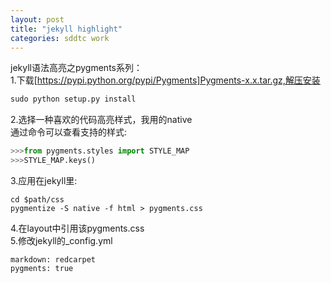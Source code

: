 ```yaml
---
layout: post
title: "jekyll highlight"
categories: sddtc work
---
```


jekyll语法高亮之pygments系列：  
1.下载[https://pypi.python.org/pypi/Pygments]Pygments-x.x.tar.gz,解压安装  
```python
sudo python setup.py install
```
2.选择一种喜欢的代码高亮样式，我用的native  
通过命令可以查看支持的样式:  
```python
>>>from pygments.styles import STYLE_MAP
>>>STYLE_MAP.keys()
```
3.应用在jekyll里:  
```vim
cd $path/css
pygmentize -S native -f html > pygments.css
```
4.在layout中引用该pygments.css  
5.修改jekyll的_config.yml  
```vim
markdown: redcarpet
pygments: true
```
